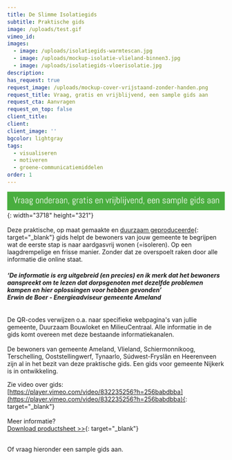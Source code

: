 ```yaml
---
title: De Slimme Isolatiegids
subtitle: Praktische gids
image: /uploads/test.gif
vimeo_id:
images:
  - image: /uploads/isolatiegids-warmtescan.jpg
  - image: /uploads/mockup-isolatie-vlieland-binnen3.jpg
  - image: /uploads/isolatiegids-vloerisolatie.jpg
description:
has_request: true
request_image: /uploads/mockup-cover-vrijstaand-zonder-handen.png
request_title: Vraag, gratis en vrijblijvend, een sample gids aan
request_cta: Aanvragen
request_on_top: false
client_title:
client:
client_image: ''
bgcolor: lightgray
tags:
  - visualiseren
  - motiveren
  - groene-communicatiemiddelen
order: 1
---
```

![](/uploads/vraag-onderaan.png){: width="3718" height="321"}<br><br>Deze praktische, op maat gemaakte en&nbsp;[duurzaam geproduceerde](https://frisseplannen.nl/blogs/certificeringen/){: target="_blank"}&nbsp;gids helpt de bewoners van jouw gemeente te begrijpen wat de eerste stap is naar aardgasvrij wonen (=isoleren). Op een laagdrempelige en frisse manier. Zonder dat ze overspoelt raken door alle informatie die online staat.

#### *‘De informatie is erg uitgebreid (en precies) en ik merk dat het bewoners aanspreekt om te lezen dat dorpsgenoten met dezelfde problemen kampen en hier oplossingen voor hebben gevonden’<br>Erwin de Boer - Energieadviseur gemeente Ameland*

<br>De QR-codes verwijzen o.a. naar specifieke webpagina's van jullie gemeente, Duurzaam Bouwloket en MilieuCentraal. Alle informatie in de gids komt overeen met deze bestaande informatiekanalen.<br>​​​​​​<br>De bewoners van gemeente Ameland, Vlieland, Schiermonnikoog, Terschelling, Ooststellingwerf, Tynaarlo, Súdwest-Fryslân en Heerenveen zijn al in het bezit van deze praktische gids. Een gids voor gemeente Nijkerk ​​is in ontwikkeling.

Zie video over gids:&nbsp;<br>[https://player.vimeo.com/video/832235256?h=256babdbba](https://player.vimeo.com/video/832235256?h=256babdbba){: target="_blank"}<br><br>Meer informatie?&nbsp;<br>[Download productsheet &gt;&gt;](https://bit.ly/productsheetDSI){: target="_blank"}

<br>Of vraag hieronder een sample gids aan.